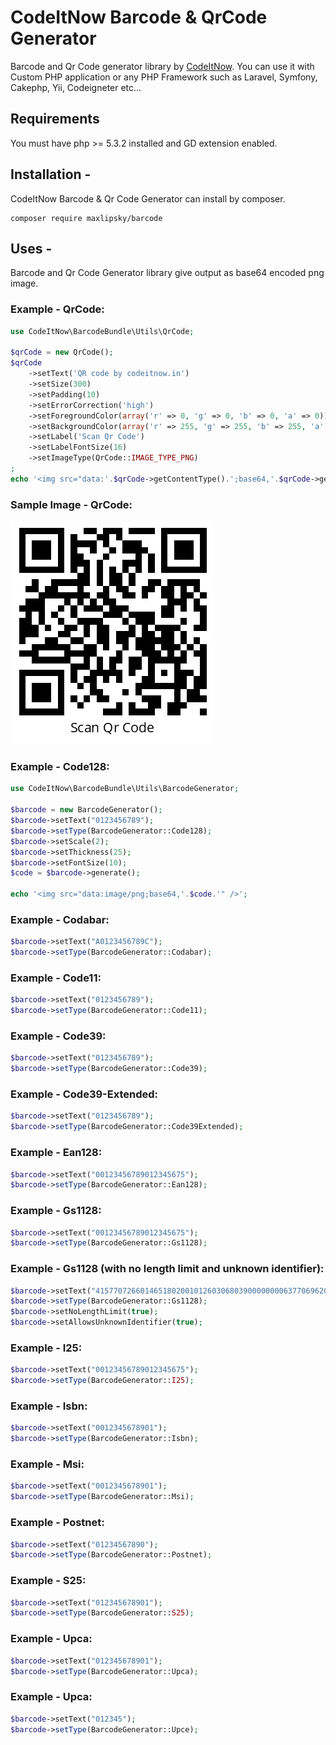 # CodeItNow Barcode & QrCode Generator
Barcode and Qr Code generator library by [CodeItNow](http://www.codeitnow.in). You can use it with Custom PHP application or any PHP Framework such as Laravel, Symfony, Cakephp, Yii, Codeigneter etc...

## Requirements
You must have php >= 5.3.2 installed and GD extension enabled.

## Installation - 
CodeItNow Barcode & Qr Code Generator can install by composer.

```
composer require maxlipsky/barcode
``` 

## Uses -
Barcode and Qr Code Generator library give output as base64 encoded png image.

### Example - QrCode:
```php
use CodeItNow\BarcodeBundle\Utils\QrCode;

$qrCode = new QrCode();
$qrCode
    ->setText('QR code by codeitnow.in')
    ->setSize(300)
    ->setPadding(10)
    ->setErrorCorrection('high')
    ->setForegroundColor(array('r' => 0, 'g' => 0, 'b' => 0, 'a' => 0))
    ->setBackgroundColor(array('r' => 255, 'g' => 255, 'b' => 255, 'a' => 0))
    ->setLabel('Scan Qr Code')
    ->setLabelFontSize(16)
    ->setImageType(QrCode::IMAGE_TYPE_PNG)
;
echo '<img src="data:'.$qrCode->getContentType().';base64,'.$qrCode->generate().'" />';
```
### Sample Image - QrCode:
![CodeItNow QrCode Generator](/CodeItNow/BarcodeBundle/Resources/image/sample_qrcode.png?raw=true)

### Example - Code128:
```php
use CodeItNow\BarcodeBundle\Utils\BarcodeGenerator;

$barcode = new BarcodeGenerator();
$barcode->setText("0123456789");
$barcode->setType(BarcodeGenerator::Code128);
$barcode->setScale(2);
$barcode->setThickness(25);
$barcode->setFontSize(10);
$code = $barcode->generate();

echo '<img src="data:image/png;base64,'.$code.'" />';
```

### Example - Codabar:
```php
$barcode->setText("A0123456789C");
$barcode->setType(BarcodeGenerator::Codabar);
```

### Example - Code11:
```php
$barcode->setText("0123456789");
$barcode->setType(BarcodeGenerator::Code11);
```

### Example - Code39:
```php
$barcode->setText("0123456789");
$barcode->setType(BarcodeGenerator::Code39);
```

### Example - Code39-Extended:
```php
$barcode->setText("0123456789");
$barcode->setType(BarcodeGenerator::Code39Extended);
```

### Example - Ean128:
```php
$barcode->setText("00123456789012345675");
$barcode->setType(BarcodeGenerator::Ean128);
```

### Example - Gs1128:
```php
$barcode->setText("00123456789012345675");
$barcode->setType(BarcodeGenerator::Gs1128);
```
### Example - Gs1128 (with no length limit and unknown identifier):
```php
$barcode->setText("4157707266014651802001012603068039000000006377069620171215");
$barcode->setType(BarcodeGenerator::Gs1128);
$barcode->setNoLengthLimit(true);
$barcode->setAllowsUnknownIdentifier(true);
```

### Example - I25:
```php
$barcode->setText("00123456789012345675");
$barcode->setType(BarcodeGenerator::I25);
```

### Example - Isbn:
```php
$barcode->setText("0012345678901");
$barcode->setType(BarcodeGenerator::Isbn);
```

### Example - Msi:
```php
$barcode->setText("0012345678901");
$barcode->setType(BarcodeGenerator::Msi);
```

### Example - Postnet:
```php
$barcode->setText("01234567890");
$barcode->setType(BarcodeGenerator::Postnet);
```

### Example - S25:
```php
$barcode->setText("012345678901");
$barcode->setType(BarcodeGenerator::S25);
```

### Example - Upca:
```php
$barcode->setText("012345678901");
$barcode->setType(BarcodeGenerator::Upca);
```

### Example - Upca:
```php
$barcode->setText("012345");
$barcode->setType(BarcodeGenerator::Upce);
```